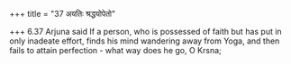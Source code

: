 +++
title = "37 अयतिः श्रद्धयोपेतो"

+++
6.37 Arjuna said If a person, who is possessed of faith but has put in
only inadeate effort, finds his mind wandering away from Yoga, and then
fails to attain perfection - what way does he go, O Krsna;
